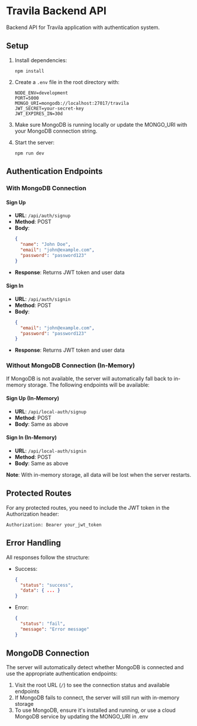 # Travila Backend API

Backend API for Travila application with authentication system.

## Setup

1. Install dependencies:
   ```
   npm install
   ```

2. Create a `.env` file in the root directory with:
   ```
   NODE_ENV=development
   PORT=5000
   MONGO_URI=mongodb://localhost:27017/travila
   JWT_SECRET=your-secret-key
   JWT_EXPIRES_IN=30d
   ```

3. Make sure MongoDB is running locally or update the MONGO_URI with your MongoDB connection string.

4. Start the server:
   ```
   npm run dev
   ```

## Authentication Endpoints

### With MongoDB Connection

#### Sign Up
- **URL**: `/api/auth/signup`
- **Method**: POST
- **Body**:
  ```json
  {
    "name": "John Doe",
    "email": "john@example.com",
    "password": "password123"
  }
  ```
- **Response**: Returns JWT token and user data

#### Sign In
- **URL**: `/api/auth/signin`
- **Method**: POST
- **Body**:
  ```json
  {
    "email": "john@example.com",
    "password": "password123"
  }
  ```
- **Response**: Returns JWT token and user data

### Without MongoDB Connection (In-Memory)

If MongoDB is not available, the server will automatically fall back to in-memory storage. The following endpoints will be available:

#### Sign Up (In-Memory)
- **URL**: `/api/local-auth/signup`
- **Method**: POST
- **Body**: Same as above

#### Sign In (In-Memory)
- **URL**: `/api/local-auth/signin`
- **Method**: POST
- **Body**: Same as above

**Note**: With in-memory storage, all data will be lost when the server restarts.

## Protected Routes

For any protected routes, you need to include the JWT token in the Authorization header:

```
Authorization: Bearer your_jwt_token
```

## Error Handling

All responses follow the structure:

- Success:
  ```json
  {
    "status": "success",
    "data": { ... }
  }
  ```

- Error:
  ```json
  {
    "status": "fail",
    "message": "Error message"
  }
  ```
  
## MongoDB Connection

The server will automatically detect whether MongoDB is connected and use the appropriate authentication endpoints:

1. Visit the root URL (`/`) to see the connection status and available endpoints
2. If MongoDB fails to connect, the server will still run with in-memory storage
3. To use MongoDB, ensure it's installed and running, or use a cloud MongoDB service by updating the MONGO_URI in .env 